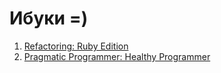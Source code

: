 # Ибуки =)

1. [Refactoring: Ruby Edition](http://www.informit.com/store/refactoring-ruby-edition-9780321603500?ranMID=24808)
2. [Pragmatic Programmer: Healthy Programmer](https://pragprog.com/book/jkthp/the-healthy-programmer)
